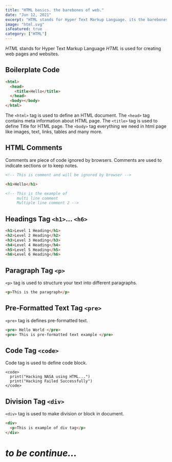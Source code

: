 ```yaml
---
title: "HTML basics. the barebones of web."
date: "Jun 12, 2021"
excerpt: "HTML stands for Hyper Text Markup Language. its the barebones of the web development"
image: "html.svg"
isFeatured: true
category: ["HTML"]
---
```


_HTML_ stands for Hyper Text Markup Language
_HTML_ is used for creating web pages and websites.

## Boilerplate Code

```html
<html>
  <head>
    <title>Hello</title>
  </head>
  <body></body>
</html>
```

The `<html>` tag is used to define an HTML document.
The `<head>` tag contains meta information about HTML page.
The `<title>` tag is used to define Title for HTML page.
The `<body>` tag everything we need in html page like images, text, links, tables and many more.

## HTML Comments

Comments are piece of code ignored by browsers. Comments are used to indicate sections or to keep notes.

```html
<!-- This is comment and will be ignored by browser -->

<h1>Hello</h1>

<!-- This is the example of 
     multi line comment
     Multiple line comment 2 -->
```

## Headings Tag `<h1>`... `<h6>`

```html
<h1>Level 1 Heading</h1>
<h2>Level 2 Heading</h2>
<h3>Level 3 Heading</h3>
<h4>Level 4 Heading</h4>
<h5>Level 5 Heading</h5>
<h6>Level 6 Heading</h6>
```

## Paragraph Tag `<p>`

`<p>` tag is used to structure your text into different paragraphs.

```html
<p>This is the paragraph</p>
```

## Pre-Formatted Text Tag `<pre>`

`<pre>` tag is defines pre-formatted text.

```html
<pre> Hello World </pre>
<pre> This is pre-formatted text example </pre>
```

## Code Tag `<code>`

Code tag is used to define code block.

```
<code>
  print("Hacking NASA using HTML...")
  print("Hacking Failed Successfully")
</code>
```

## Division Tag `<div>`

`<div>` tag is used to make division or block in document.

```html
<div>
  <p>This is example of div tag</p>
</div>
```

# _to be continue..._
